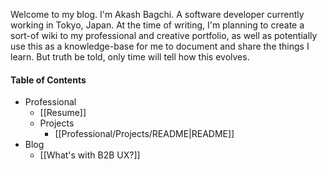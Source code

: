 
Welcome to my blog.
I'm Akash Bagchi. A software developer currently working in Tokyo, Japan. 
At the time of writing, I'm planning to create a sort-of wiki to my professional and creative portfolio, as well as potentially use this as a knowledge-base for me to document and share the things I learn. But truth be told, only time will tell how this evolves.

#### Table of Contents
- Professional
	- [[Resume]]
	- Projects
		- [[Professional/Projects/README|README]]
- Blog
	- [[What's with B2B UX?]]
